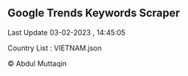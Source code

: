 

## Google Trends Keywords Scraper 
 
Last Update 03-02-2023 , 14:45:05

Country List :
VIETNAM.json



© Abdul Muttaqin 
